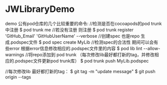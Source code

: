 # JWLibraryDemo
demo
公有pod仓库的几个比较重要的命令:
//检测是否在cocoapods的pod trunk中注册
$ pod trunk me 
//若没有注册 则注册
$ pod trunk register 'GitHub_Email' 'GitHubUserName' --verbose
//创建spec 也是repo 生成.podspec文件
$ pod spec create MyLib
//检测spec的合法性 期间可以会有些error 根据error信息修改相应的.podspec文件里的内容
$ pod lib lint --allow-warnings
//将repo添加到 pod trunk （每次修改lib最好都打新的tag，并修改相应的.podspec文件更新pod trunk库）
$ pod trunk push MyLib.podspec

//每次修改lib 最好都打新的tag：
$ git tag <tagNo> -m "update message"
$ git push origin --tags 



